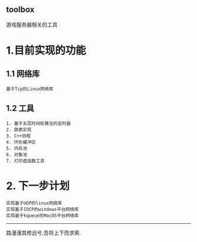 toolbox
---------------------
游戏服务器相关的工具
# 1.目前实现的功能
## 1.1 网络库
    基于Tcp的Linux网络库
## 1.2 工具
    1. 基于五层时间轮算法的定时器
    2. 跳表实现
    3. C++协程
    4. 环形缓冲区
    5. 内存池
    6. 对象池
    7. 打印虚函数工具
# 2. 下一步计划
    实现基于UDP的linux网络库
    实现基于IOCP的windows平台网络库
    实现基于kqueue的MacOS平台网络库
-------------------
路漫漫其修远兮,吾将上下而求索.
